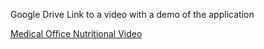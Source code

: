 Google Drive Link to a video with a demo of the application

[Medical Office Nutritional Video](https://drive.google.com/file/d/1qkYOp4UbCKSRKxFeOa_TEjgOFRIaOmsY/view?usp=sharing)

